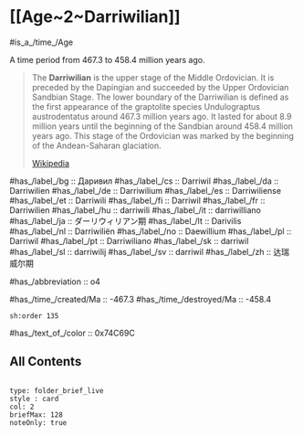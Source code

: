 # [[Age~2~Darriwilian]] 

#is_a_/time_/Age 

A time period from 467.3 to 458.4 million years ago. 

> The **Darriwilian** is the upper stage of the Middle Ordovician. It is preceded by the Dapingian and succeeded by the Upper Ordovician Sandbian Stage. The lower boundary of the Darriwilian is defined as the first appearance of the graptolite species Undulograptus austrodentatus around 467.3 million years ago. It lasted for about 8.9 million years until the beginning of the Sandbian around 458.4 million years ago. This stage of the Ordovician was marked by the beginning of the Andean-Saharan glaciation.
>
> [Wikipedia](https://en.wikipedia.org/wiki/Darriwilian)

#has_/label_/bg  :: Даривил
#has_/label_/cs  :: Darriwil
#has_/label_/da  :: Darriwilien
#has_/label_/de  :: Darriwilium
#has_/label_/es  :: Darriwiliense
#has_/label_/et  :: Darriwili
#has_/label_/fi  :: Darriwil
#has_/label_/fr  :: Darriwilien
#has_/label_/hu  :: darriwili
#has_/label_/it  :: darriwilliano
#has_/label_/ja  :: ダーリウィリアン期
#has_/label_/lt  :: Darivilis
#has_/label_/nl  :: Darriwiliën
#has_/label_/no  :: Daewillium
#has_/label_/pl  :: Darriwil
#has_/label_/pt  :: Darriwiliano
#has_/label_/sk  :: darriwil
#has_/label_/sl  :: darriwilij
#has_/label_/sv  :: darriwil
#has_/label_/zh  :: 达瑞威尔期

#has_/abbreviation :: o4

#has_/time_/created/Ma :: -467.3 
#has_/time_/destroyed/Ma :: -458.4 

    sh:order 135 

#has_/text_of_/color :: 0x74C69C

## All Contents

```folderv
```

```ccard
type: folder_brief_live
style : card
col: 2
briefMax: 128
noteOnly: true
```


